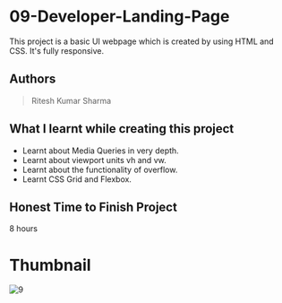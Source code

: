
# 09-Developer-Landing-Page

This project is a basic UI webpage which is created by using HTML and CSS. It's fully responsive.





## Authors

 >Ritesh Kumar Sharma


## What I learnt while creating this project

- Learnt about Media Queries in very depth.
- Learnt about viewport units vh and vw.
- Learnt about the functionality of overflow. 
- Learnt CSS Grid and Flexbox.



## Honest Time to Finish Project

8 hours



# Thumbnail

![9](https://user-images.githubusercontent.com/109421054/184419095-65c19d53-2a1a-4032-a79c-7676e1b7d9ff.png)


